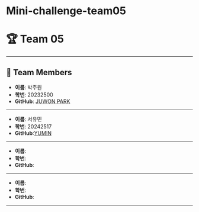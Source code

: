 # Mini-challenge-team05
# 🏆 Team 05

---
## 👥 Team Members

- **이름**: 박주원
- **학번**: 20232500
- **GitHub**: [JUWON PARK](https://github.com/parkj00won)

---

- **이름**: 서유민
- **학번**: 20242517
- **GitHub**:[YUMIN](https://github.com/carvestar)

---

- **이름**: 
- **학번**: 
- **GitHub**:

---

- **이름**: 
- **학번**: 
- **GitHub**:

---

